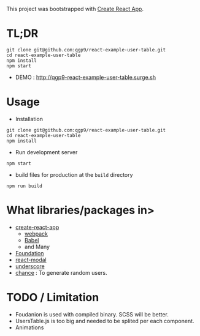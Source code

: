 This project was bootstrapped with [Create React App](https://github.com/facebookincubator/create-react-app).

# TL;DR
```
git clone git@github.com:qgp9/react-example-user-table.git
cd react-example-user-table
npm install
npm start
```
* DEMO : http://qgp9-react-example-user-table.surge.sh

# Usage
* Installation
```
git clone git@github.com:qgp9/react-example-user-table.git
cd react-example-user-table
npm install
```
* Run development server
```
npm start
```
* build files for production at the `build` directory 
```
npm run build
```

# What libraries/packages in>
* [create-react-app](https://github.com/facebookincubator/create-react-app)
  * [webpack](https://webpack.github.io)
  * [Babel](https://babeljs.io)
  * and Many
* [Foundation](http://foundation.zurb.com)
* [react-modal](https://github.com/reactjs/react-modal)
* [underscore](http://underscorejs.org)
* [chance](http://chancejs.com) : To generate random users.

# TODO / Limitation
* Foudanion is used with compiled binary. SCSS will be better.
* UsersTable.js is too big and needed to be splited per each component.
* Animations

